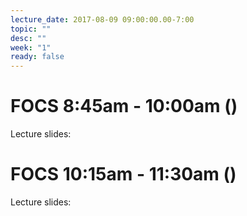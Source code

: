 ```yaml
---
lecture_date: 2017-08-09 09:00:00.00-7:00
topic: ""
desc: ""
week: "1"
ready: false
---
```


# FOCS 8:45am - 10:00am ()

Lecture slides: 




# FOCS 10:15am - 11:30am ()

Lecture slides: 
